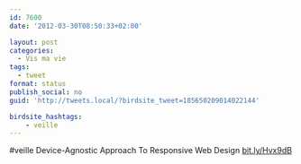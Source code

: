 ```yaml
---
id: 7600
date: '2012-03-30T08:50:33+02:00'

layout: post
categories:
  - Vis ma vie
tags:
  - tweet
format: status
publish_social: no
guid: 'http://tweets.local/?birdsite_tweet=185650209014022144'

birdsite_hashtags:
    - veille
---
```


\#veille Device-Agnostic Approach To Responsive Web Design [bit.ly/Hvx9dB](http://bit.ly/Hvx9dB)